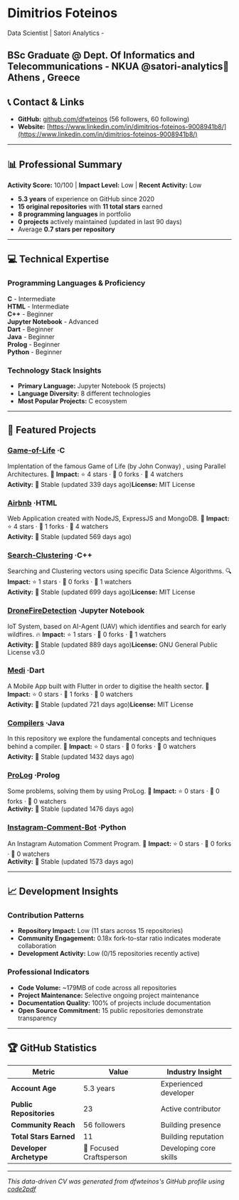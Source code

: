 # Dimitrios Foteinos

Data Scientist | Satori Analytics -                      
BSc Graduate @ Dept. Of Informatics and Telecommunications - NKUA
**@satori-analytics**📍 Athens , Greece
---

## 📞 Contact & Links

- **GitHub:** [github.com/dfwteinos](https://github.com/dfwteinos) (56 followers, 60 following)
- **Website:** [https://www.linkedin.com/in/dimitrios-foteinos-9008941b8/](https://www.linkedin.com/in/dimitrios-foteinos-9008941b8/)
---

## 📊 Professional Summary

**Activity Score:** 10/100 | **Impact Level:** Low | **Recent Activity:** Low

- **5.3 years** of experience on GitHub since 2020
- **15 original repositories** with **11 total stars** earned
- **8 programming languages** in portfolio
- **0 projects** actively maintained (updated in last 90 days)
- Average **0.7 stars per repository**

---

## 💻 Technical Expertise

### Programming Languages & Proficiency

**C** - Intermediate  
**HTML** - Intermediate  
**C++** - Beginner  
**Jupyter Notebook** - Advanced  
**Dart** - Beginner  
**Java** - Beginner  
**Prolog** - Beginner  
**Python** - Beginner  

### Technology Stack Insights

- **Primary Language:** Jupyter Notebook (5 projects)
- **Language Diversity:** 8 different technologies
- **Most Popular Projects:** C ecosystem

---

## 🚀 Featured Projects


### [Game-of-Life](https://github.com/dfwteinos/Game-of-Life) ·C
Implentation of the famous Game of Life (by John Conway) , using Parallel Architectures. :space_invader:
**Impact:** ⭐ 4 stars · 🍴 0 forks · 👀 4 watchers  
**Activity:** 🔵 Stable (updated 339 days ago)**License:** MIT License

### [Airbnb](https://github.com/dfwteinos/Airbnb) ·HTML
Web Application created with NodeJS, ExpressJS and MongoDB. :seedling: 
**Impact:** ⭐ 4 stars · 🍴 1 forks · 👀 4 watchers  
**Activity:** 🔵 Stable (updated 569 days ago)

### [Search-Clustering](https://github.com/dfwteinos/Search-Clustering) ·C++
Searching and Clustering vectors using specific Data Science Algorithms. :mag:
**Impact:** ⭐ 1 stars · 🍴 0 forks · 👀 1 watchers  
**Activity:** 🔵 Stable (updated 699 days ago)**License:** MIT License

### [DroneFireDetection](https://github.com/dfwteinos/DroneFireDetection) ·Jupyter Notebook
IoT System, based on AI-Agent (UAV) which identifies and search for early wildfires. :fire:
**Impact:** ⭐ 1 stars · 🍴 0 forks · 👀 1 watchers  
**Activity:** 🔵 Stable (updated 889 days ago)**License:** GNU General Public License v3.0

### [Medi](https://github.com/dfwteinos/Medi) ·Dart
A Mobile App built with Flutter in order to digitise the health sector. :syringe:
**Impact:** ⭐ 0 stars · 🍴 1 forks · 👀 0 watchers  
**Activity:** 🔵 Stable (updated 721 days ago)**License:** MIT License

### [Compilers](https://github.com/dfwteinos/Compilers) ·Java
In this repository we explore the fundamental concepts and techniques behind a compiler. :scroll:
**Impact:** ⭐ 0 stars · 🍴 0 forks · 👀 0 watchers  
**Activity:** 🔵 Stable (updated 1432 days ago)

### [ProLog](https://github.com/dfwteinos/ProLog) ·Prolog
Some problems, solving them by using ProLog. :camel:
**Impact:** ⭐ 0 stars · 🍴 0 forks · 👀 0 watchers  
**Activity:** 🔵 Stable (updated 1476 days ago)

### [Instagram-Comment-Bot](https://github.com/dfwteinos/Instagram-Comment-Bot) ·Python
An Instagram Automation Comment Program. :iphone:
**Impact:** ⭐ 0 stars · 🍴 0 forks · 👀 0 watchers  
**Activity:** 🔵 Stable (updated 1573 days ago)

---

## 📈 Development Insights

### Contribution Patterns

- **Repository Impact:** Low (11 stars across 15 repositories)
- **Community Engagement:** 0.18x fork-to-star ratio indicates moderate collaboration
- **Development Activity:** Low (0/15 repositories recently active)

### Professional Indicators


- **Code Volume:** ~179MB of code across all repositories
- **Project Maintenance:** Selective ongoing project maintenance
- **Documentation Quality:** 100% of projects include documentation
- **Open Source Commitment:** 15 public repositories demonstrate transparency

---

## 🏆 GitHub Statistics

| Metric                  | Value                                                                                                                                                                                                                                                                                                                                                                                                                                                                                                                                                                                                                                                                                                                                                                                                                                                                                                                                                                                                                                                                                                                                                                                   | Industry Insight                                                                                                                                                                                                                                                                                                                                                                                                                                                                                                                                                                                                                                                                                                                                                                                                                                                                                                                                                                                                                                                                                   |
| ----------------------- | --------------------------------------------------------------------------------------------------------------------------------------------------------------------------------------------------------------------------------------------------------------------------------------------------------------------------------------------------------------------------------------------------------------------------------------------------------------------------------------------------------------------------------------------------------------------------------------------------------------------------------------------------------------------------------------------------------------------------------------------------------------------------------------------------------------------------------------------------------------------------------------------------------------------------------------------------------------------------------------------------------------------------------------------------------------------------------------------------------------------------------------------------------------------------------------- | -------------------------------------------------------------------------------------------------------------------------------------------------------------------------------------------------------------------------------------------------------------------------------------------------------------------------------------------------------------------------------------------------------------------------------------------------------------------------------------------------------------------------------------------------------------------------------------------------------------------------------------------------------------------------------------------------------------------------------------------------------------------------------------------------------------------------------------------------------------------------------------------------------------------------------------------------------------------------------------------------------------------------------------------------------------------------------------------------- |
| **Account Age**         | 5.3 years                                                                                                                                                                                                                                                                                                                                                                                                                                                                                                                                                                                                                                                                                                                                                                                                                                                                                                                                                                                                                                                                                                                                                           | Experienced developer                                                                                                                                                                                                                                                                                                                                                                                                                                                                                                                                                                                                                                                                                                                                                                                                                                                        |
| **Public Repositories** | 23                                                                                                                                                                                                                                                                                                                                                                                                                                                                                                                                                                                                                                                                                                                                                                                                                                                                                                                                                                                                                                                                                                                                                                      | Active contributor                                                                                                                                                                                                                                                                                                                                                                                                                                                                                                                                                                                                                                                                                                                                                                                          |
| **Community Reach**     | 56 followers                                                                                                                                                                                                                                                                                                                                                                                                                                                                                                                                                                                                                                                                                                                                                                                                                                                                                                                                                                                                                                                                                                                                                               | Building presence                                                                                                                                                                                                                                                                                                                                                                                                                                                                                                                                                                                                                                      |
| **Total Stars Earned**  | 11                                                                                                                                                                                                                                                                                                                                                                                                                                                                                                                                                                                                                                                                                                                                                                                                                                                                                                                                                                                                                                                                                                                                          | Building reputation                                                                                                                                                                                  |
| **Developer Archetype** | 🔨 Focused Craftsperson | Developing core skills |

---

_This data-driven CV was generated from dfwteinos's GitHub profile using [code2pdf](https://github.com/your-username/code2pdf)_